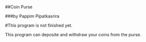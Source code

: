 ##Coin Purse

###by Pappim Pipatkasrira

#This program is not finished yet.

This program can deposite and withdraw your coins from the purse.
